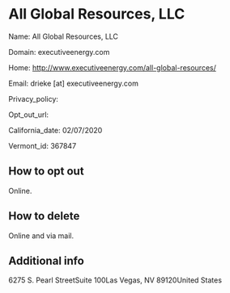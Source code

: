
# All Global Resources, LLC

Name: All Global Resources, LLC

Domain: executiveenergy.com

Home: http://www.executiveenergy.com/all-global-resources/

Email: drieke [at] executiveenergy.com

Privacy_policy: 

Opt_out_url: 

California_date: 02/07/2020

Vermont_id: 367847



## How to opt out

Online.

## How to delete

Online and via mail.

## Additional info



6275 S. Pearl StreetSuite 100Las Vegas, NV 89120United States

